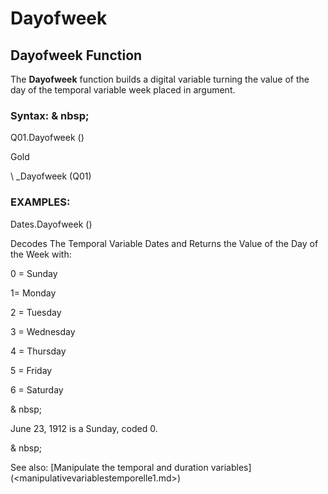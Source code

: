# Dayofweek

## Dayofweek Function

The **Dayofweek** function builds a digital variable turning the value of the day of the temporal variable week placed in argument.

### Syntax: & nbsp;

Q01.Dayofweek ()

Gold

\ _Dayofweek (Q01)

### EXAMPLES:

Dates.Dayofweek ()

Decodes The Temporal Variable Dates and Returns the Value of the Day of the Week with:

&#48; = Sunday

&#49;= Monday

&#50; = Tuesday

&#51; = Wednesday

&#52; = Thursday

&#53; = Friday

&#54; = Saturday

& nbsp;

June 23, 1912 is a Sunday, coded 0.

& nbsp;

See also: [Manipulate the temporal and duration variables] (<manipulativevariablestemporelle1.md>)